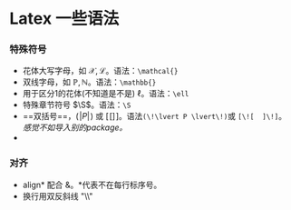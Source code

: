 # Latex 一些语法

### 特殊符号
- 花体大写字母，如 $\mathcal{X, L}$。语法：`\mathcal{}`
- 双线字母，如 $\mathbb{P, N}$。语法：`\mathbb{}`
- 用于区分1的花体(不知道是不是) $\ell$。语法：`\ell`
- 特殊章节符号 $\S$。语法：`\S`
- ==双括号==，$(\!\lvert P \lvert\!)$ 或 $[\![  ]\!]$。语法`(\!\lvert P \lvert\!)`或 `[\![  ]\!]`。
*感觉不如导入别的package。*
- 
### 对齐
- align* 配合 &。*代表不在每行标序号。
- 换行用双反斜线 "\\\\"